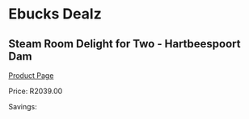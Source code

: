 
# Ebucks Dealz
## Steam Room Delight for Two - Hartbeespoort Dam
[Product Page](https://www.ebucks.com/web/shop/productSelected.do?prodId=316302043&catId=370101825)

Price: R2039.00

Savings: 


	